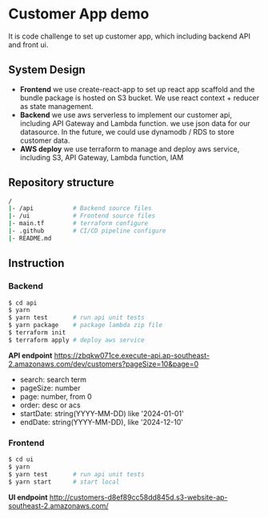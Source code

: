 # Customer App demo

It is code challenge to set up customer app, which including backend API and front ui. 

## System Design

- **Frontend**
we use create-react-app to set up react app scaffold
and the bundle package is hosted on S3 bucket.
We use react context + reducer as state management.
- **Backend**
we use aws serverless to implement our customer api, including API Gateway and Lambda function. we use json
data for our datasource. In the future, we could use dynamodb / RDS to store customer data.
- **AWS deploy**
we use terraform to manage and deploy aws service, including S3, API Gateway, Lambda function, IAM

## Repository structure
```bash
/
|- /api           # Backend source files
|- /ui            # Frontend source files
|- main.tf        # terraform configure
|- .github        # CI/CD pipeline configure
|- README.md   
```
## Instruction

### Backend
```bash
$ cd api    
$ yarn
$ yarn test       # run api unit tests
$ yarn package    # package lambda zip file
$ terraform init
$ terraform apply # deploy aws service
```
**API endpoint**
https://zbqkw071ce.execute-api.ap-southeast-2.amazonaws.com/dev/customers?pageSize=10&page=0

- search: search term
- pageSize: number
- page: number, from 0
- order: desc or acs
- startDate: string(YYYY-MM-DD) like '2024-01-01'
- endDate: string(YYYY-MM-DD), like '2024-12-10'

### Frontend

```bash
$ cd ui
$ yarn
$ yarn test       # run api unit tests
$ yarn start      # start local
```
**UI endpoint**
http://customers-d8ef89cc58dd845d.s3-website-ap-southeast-2.amazonaws.com/



